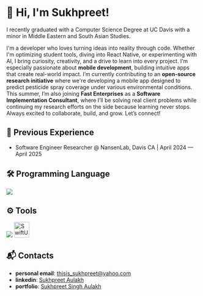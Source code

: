 # 👋 Hi, I'm Sukhpreet!

I recently graduated with a Computer Science Degree at UC Davis with a minor in Middle Eastern and South Asian Studies. 

I'm a developer who loves turning ideas into reality through code. Whether I'm optimizing student tools, diving into React Native, or experimenting with AI, I bring curiosity, creativity, and a drive to learn into every project.
I’m especially passionate about **mobile development**, building intuitive apps that create real-world impact. I’m currently contributing to an **open-source research initiative** where we're developing a mobile app designed to predict pesticide spray coverage under various environmental conditions.
This summer, I’m also joining **Fast Enterprises** as a **Software Implementation Consultant**, where I’ll be solving real client problems while continuing my research efforts on the side because learning never stops.
Always excited to collaborate, build, and grow. Let’s connect!

## 💼 Previous Experience
- Software Engineer Researcher @ NansenLab, Davis CA | April 2024 — April 2025

## 🛠️ Programming Language
<img src="https://skillicons.dev/icons?i=py,java,cpp,c,cs,lua,js,ts,html,css,sql" />

## ⚙️ Tools
<img src="https://skillicons.dev/icons?i=flask,fastapi,react,django,nextjs,nodejs,prisma,vite,git,maven,docker,neovim,aws,azure,tensorflow" />
<img src="https://developer.apple.com/assets/elements/icons/swift/swift-64x64_2x.png" alt="SwiftUI" width="40" height="40" />

## 📬 Contacts
- **personal email**: [thisis_sukhpreet@yahoo.com](mailto:thisis_sukhpreet@yahoo.com)
- **linkedin**: [Sukhpreet Aulakh](https://www.linkedin.com/in/sukhpreetaulakh/)
- **portfolio**: [Sukhpreet Singh Aulakh](https://my-portfolio-d8qb.vercel.app/)


